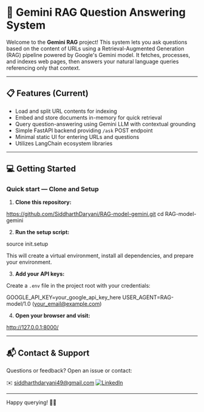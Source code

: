 # 🚀 Gemini RAG Question Answering System

Welcome to the **Gemini RAG** project! This system lets you ask questions based on the content of URLs using a Retrieval-Augmented Generation (RAG) pipeline powered by Google's Gemini model. It fetches, processes, and indexes web pages, then answers your natural language queries referencing only that context.

---

## 📋 Features (Current)

- Load and split URL contents for indexing
- Embed and store documents in-memory for quick retrieval
- Query question-answering using Gemini LLM with contextual grounding
- Simple FastAPI backend providing `/ask` POST endpoint
- Minimal static UI for entering URLs and questions
- Utilizes LangChain ecosystem libraries

---

## 💻 Getting Started

### Quick start — Clone and Setup

1. **Clone this repository:**

https://github.com/SiddharthDaryani/RAG-model-gemini.git
cd RAG-model-gemini


2. **Run the setup script:**

source init.setup


This will create a virtual environment, install all dependencies, and prepare your environment.

3. **Add your API keys:**

Create a `.env` file in the project root with your credentials:

GOOGLE_API_KEY=your_google_api_key_here
USER_AGENT=RAG-model/1.0 (your_email@example.com)


4. **Open your browser and visit:**

http://127.0.0.1:8000/


---

## 📬 Contact & Support

Questions or feedback? Open an issue or contact:

✉️ siddharthdaryani49@gmail.com
[![LinkedIn](https://img.shields.io/badge/LinkedIn-0077B5?style=for-the-badge&logo=linkedin&logoColor=white)](https://in.linkedin.com/in/siddharth-daryani-4339b31b9)


---

Happy querying! 🤖✨
